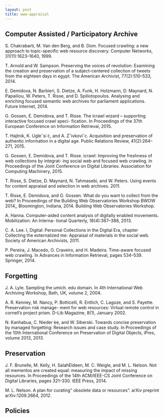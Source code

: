 ```yaml
---
layout: post
title: www-appraisal
---
```


## Computer Assisted / Participatory Archive

S. Chakrabarti, M. Van den Berg, and B. Dom. Focused crawling: a new approach to topic-specific web resource discovery. Computer Networks, 31(11):1623–1640, 1999.

T. Arnold and W. Sampson. Preserving the voices of revolution: Examining the creation and preservation of a subject-centered collection of tweets from the eighteen days in egypt. The American Archivist, 77(2):510–533, 2014.

E. Demidova, N. Barbieri, S. Dietze, A. Funk, H. Holzmann, D. Maynard, N. Papailiou, W. Peters, T. Risse, and D. Spiliotopoulos. Analysing and enriching focused semantic web archives for parliament applications. Future Internet, 2014.

G. Gossen, E. Demidova, and T. Risse. The icrawl wizard – supporting interactive focused crawl speci- fication. In Proceedings of the 37th European Conference on Information Retrieval, 2015.

T. Hajtnik, K. Ugleˇsi ́c, and A. Zˇivkoviˇc. Acquisition and preservation of authentic information in a digital age. Public Relations Review, 41(2):264–271, 2015.

G. Gossen, E. Demidova, and T. Risse. icrawl: Improving the freshness of web collections by integrat- ing social web and focused web crawling. In Proceedings of the Joint Conference on Digital Libraries. Association for Computing Machinery, 2015.

T. Risse, S. Dietze, D. Maynard, N. Tahmasebi, and W. Peters. Using events for content appraisal and selection in web archives. 2011.

T. Risse, E. Demidova, and G. Gossen. What do you want to collect from the web? In Proceedings of the Building Web Observatories Workshop BWOW 2014,, Bloomington, Indiana, 2014. Building Web Observatories Workshop.

A. Hanna. Computer-aided content analysis of digitally enabled movements. Mobilization: An Interna- tional Quarterly, 18(4):367–388, 2013.

C. A. Lee. I, Digital: Personal Collections in the Digital Era, chapter Collecting the externalized me: Appraisal of materials in the social web. Society of American Archivists, 2011.

P. Pereira, J. Macedo, O. Craveiro, and H. Madeira. Time-aware focused web crawling. In Advances in Information Retrieval, pages 534–539. Springer, 2014.

## Forgetting

J. A. Lyle. Sampling the umich. edu domain. In 4th International Web Archiving Workshop, Bath, UK, volume 2, 2004.

A. R. Kenney, M. Nancy, P. Botticelli, R. Entlich, C. Lagoze, and S. Payette. Preservation risk manage- ment for web resources: Virtual remote control in cornell’s project prism. D-Lib Magazine, 8(1), January 2002.

N. Kanhabua, C. Nieder ́ee, and W. Siberski. Towards concise preservation by managed forgetting: Research issues and case study. In Proceedings of the 10th International Conference on Preservation of Digital Objects, iPres, volume 2013, 2013.

## Preservation

J. F. Brunelle, M. Kelly, H. SalahEldeen, M. C. Weigle, and M. L. Nelson. Not all mementos are created equal: measuring the impact of missing resources. In Proceedings of the 14th ACM/IEEE-CS Joint Conference on Digital Libraries, pages 321–330. IEEE Press, 2014.

M. L. Nelson. A plan for curating” obsolete data or resources”. arXiv preprint arXiv:1209.2664, 2012.

## Policies 




